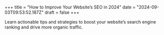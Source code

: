 +++
title = "How to Improve Your Website’s SEO in 2024"
date = "2024-09-03T09:53:52.187Z"
draft = false
+++

  Learn actionable tips and strategies to boost your website’s search engine ranking and drive more organic traffic.
        